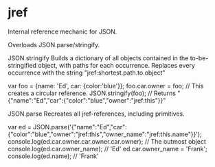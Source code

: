 jref
====

Internal reference mechanic for JSON.

Overloads JSON.parse/stringify.

JSON.stringify
Builds a dictionary of all objects contained in the to-be-stringified object, with paths for each occurrence. Replaces every occurrence with the string "jref:shortest.path.to.object"

var foo = {name: 'Ed', car: {color:'blue'}};
foo.car.owner = foo; // This creates a circular reference.
JSON.stringify(foo); // Returns "{"name":"Ed","car":{"color":"blue","owner":"jref:this"}}"

JSON.parse
Recreates all jref-references, including primitives.

var ed = JSON.parse('{"name":"Ed","car":{"color":"blue","owner":"jref:this","owner_name":"jref:this.name"}}');
console.log(ed.car.owner.car.owner.car.owner); // The outmost object
console.log(ed.car.owner_name); // 'Ed'
ed.car.owner_name = 'Frank';
console.log(ed.name); // 'Frank'
